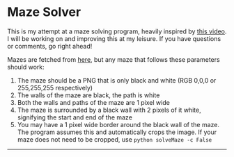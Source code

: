 # Maze Solver

This is my attempt at a maze solving program, heavily inspired by [this video](https://www.youtube.com/watch?v=rop0W4QDOUI&t=24s). I will be working on and improving this at my leisure. If you have questions or comments, go right ahead!

Mazes are fetched from [here](http://hereandabove.com/maze/mazeorig.form.html), but any maze that follows these parameters should work:
  1. The maze should be a PNG that is only black and white (RGB 0,0,0 or 255,255,255 respectively)
  2. The walls of the maze are black, the path is white
  3. Both the walls and paths of the maze are 1 pixel wide
  4. The maze is surrounded by a black wall with 2 pixels of it white, signifying the start and end of the maze
  5. You may have a 1 pixel wide border around the black wall of the maze. The program assumes this and automatically crops the image. If your maze does not need to be cropped, use `python solveMaze -c False`

  ---
